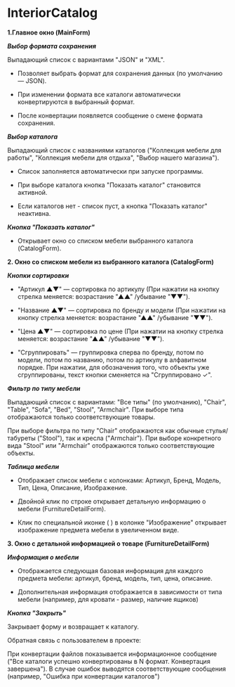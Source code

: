 # InteriorCatalog

**1.Главное окно (MainForm)**

***Выбор формата сохранения***

Выпадающий список с вариантами "JSON" и "XML".

*	Позволяет выбрать формат для сохранения данных (по умолчанию — JSON).

*	При изменении формата все каталоги автоматически конвертируются в выбранный формат.

*	После конвертации появляется сообщение о смене формата сохранения.
  

***Выбор каталога***

Выпадающий список с названиями каталогов ("Коллекция мебели для работы", "Коллекция мебели для отдыха", "Выбор нашего магазина").

*	Список заполняется автоматически при запуске программы.

*	При выборе каталога кнопка "Показать каталог" становится активной.

*	Если каталогов нет - список пуст, а кнопка "Показать каталог" неактивна.
  

***Кнопка "Показать каталог"***

*	Открывает окно со списком мебели выбранного каталога (CatalogForm).

**2. Окно со списком мебели из выбранного каталога (CatalogForm)**


***Кнопки сортировки***

* "Артикул ▲▼" — сортировка по артикулу (При нажатии на кнопку стрелка меняется: возрастание "▲▲" /убывание "▼▼").

*	"Название ▲▼" — сортировка по бренду и модели (При нажатии на кнопку стрелка меняется: возрастание "▲▲" /убывание "▼▼").

*	"Цена ▲▼" — сортировка по цене (При нажатии на кнопку стрелка меняется: возрастание "▲▲" /убывание "▼▼").

*	"Сгруппировать" — группировка сперва по бренду, потом по модели, потом по названию, потом по артикулу в алфавитном порядке. При нажатии, для обозначения того, что объекты уже сгруппированы, текст кнопки сменяется на "Сгруппировано ✓".


***Фильтр по типу мебели***

Выпадающий список с вариантами: "Все типы" (по умолчанию), "Chair", "Table", "Sofa", "Bed", "Stool", "Armchair". При выборе типа отображаются только соответствующие товары. 

 При выборе фильтра по типу "Chair" отображаются как обычные стулья/табуреты ("Stool"), так и кресла ("Armchair"). При выборе конкретного вида "Stool" или "Armchair" отображаются только соответствующие объекты.
 

***Таблица мебели***

*	Отображает список мебели с колонками: Артикул, Бренд, Модель, Тип, Цена, Описание, Изображение.

*	Двойной клик по строке открывает детальную информацию о мебели (FurnitureDetailForm).

*	Клик по специальной иконке ( ) в колонке "Изображение" открывает изображение предмета мебели в увеличенном виде.


**3. Окно с детальной информацией о товаре (FurnitureDetailForm)**
   
***Информация о мебели***

*	Отображается следующая базовая информация для каждого предмета мебели: артикул, бренд, модель, тип, цена, описание.

*	Дополнительная информация отображается в зависимости от типа мебели (например, для кровати - размер, наличие ящиков)


***Кнопка "Закрыть"***

Закрывает форму и возвращает к каталогу.

Обратная связь с пользователем в проекте:

При конвертации файлов показывается информационное сообщение ("Все каталоги успешно конвертированы в N формат. Конвертация завершена"). В случае ошибок выводятся соответствующие сообщения (например, "Ошибка при конвертации каталогов")








